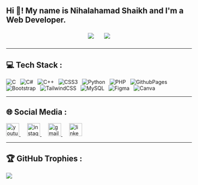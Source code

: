 <h2 align="left">Hi 👋! My name is Nihalahamad Shaikh and I'm a Web Developer.</h2>

###

<div align="center">
<!--  <img src="https://github-readme-stats.vercel.app/api?username=Nihalahamad1905&hide_title=false&hide_rank=false&show_icons=true&include_all_commits=true&count_private=true&disable_animations=false&theme=dracula&locale=en&hide_border=false" height="150" alt="stats graph"  />-->

![](https://github-readme-stats.vercel.app/api?username=Nihalahamad1905&theme=dark&hide_border=false&include_all_commits=false&count_private=false)&nbsp;&nbsp;&nbsp;&nbsp;&nbsp;&nbsp;
![](https://github-readme-streak-stats.herokuapp.com/?user=Nihalahamad1905&theme=dark&hide_border=false)

<!-- ![](https://github-readme-stats.vercel.app/api/top-langs/?username=Nihalahamad1905&theme=dark&hide_border=false&include_all_commits=false&count_private=false&layout=compact) -->
<!--  <img src="https://streak-stats.demolab.com?user=Nihalahamad1905&locale=en&mode=daily&theme=dracula&hide_border=false&border_radius=5" height="150" alt="streak graph"  />&emsp;&emsp;&emsp;--
  <img src="https://github-readme-stats.vercel.app/api/top-langs?username=Nihalahamad1905&locale=en&hide_title=false&layout=compact&card_width=320&langs_count=5&theme=dracula&hide_border=false" height="150" alt="languages graph"  />-->
</div>

###
<hr>

## 💻 Tech Stack :
![C](https://img.shields.io/badge/c-%2300599C.svg?style=flat&logo=c&logoColor=white)&nbsp;&nbsp; ![C#](https://img.shields.io/badge/c%23-%23239120.svg?style=flat&logo=csharp&logoColor=white)&nbsp;&nbsp; ![C++](https://img.shields.io/badge/c++-%2300599C.svg?style=flat&logo=c%2B%2B&logoColor=white)&nbsp;&nbsp; ![CSS3](https://img.shields.io/badge/css3-%231572B6.svg?style=flat&logo=css3&logoColor=white)&nbsp;&nbsp; ![Python](https://img.shields.io/badge/python-3670A0?style=flat&logo=python&logoColor=ffdd54)&nbsp;&nbsp; ![PHP](https://img.shields.io/badge/php-%23777BB4.svg?style=flat&logo=php&logoColor=white)&nbsp;&nbsp; ![GithubPages](https://img.shields.io/badge/github%20pages-121013?style=flat&logo=github&logoColor=white)&nbsp;&nbsp; ![Bootstrap](https://img.shields.io/badge/bootstrap-%238511FA.svg?style=flat&logo=bootstrap&logoColor=white)&nbsp;&nbsp; ![TailwindCSS](https://img.shields.io/badge/tailwindcss-%2338B2AC.svg?style=flat&logo=tailwind-css&logoColor=white)&nbsp;&nbsp; ![MySQL](https://img.shields.io/badge/mysql-%2300000f.svg?style=flat&logo=mysql&logoColor=white)&nbsp;&nbsp; ![Figma](https://img.shields.io/badge/figma-%23F24E1E.svg?style=flat&logo=figma&logoColor=white)&nbsp;&nbsp; ![Canva](https://img.shields.io/badge/Canva-%2300C4CC.svg?style=flat&logo=Canva&logoColor=white)


<hr>


## 🌐 Social Media :

<div align="left">
  <a href="https://www.youtube.com/@TechWarriorsAlive" target="_blank">
    <img src="https://img.shields.io/static/v1?message=Youtube&logo=youtube&label=&color=FF0000&logoColor=white&labelColor=&style=for-the-badge" height="35" alt="youtube logo"  />
  </a>&emsp;
  <a href="https://instagram.com/nihal.shaikh.1905?utm_source=qr&igshid=MTZhODQ1eHA0YTI3Ng==" target="_blank">
    <img src="https://img.shields.io/static/v1?message=Instagram&logo=instagram&label=&color=E4405F&logoColor=white&labelColor=&style=for-the-badge" height="35" alt="instagram logo"  />
  </a>&emsp;
  <a href="shaikhnihal1905@gmail.com" target="_blank">
    <img src="https://img.shields.io/static/v1?message=Gmail&logo=gmail&label=&color=D14836&logoColor=white&labelColor=&style=for-the-badge" height="35" alt="gmail logo"  />
  </a>&emsp;
  <a href="https://www.linkedin.com/in/nihalahamad-shaikh?lipi=urn%3Ali%3Apage%3Ad_flagship3_profile_view_base_contact_details%3B3dKyYcWTTEGDBeOFJnu5sQ%3D%3D" target="_blank">
    <img src="https://img.shields.io/static/v1?message=LinkedIn&logo=linkedin&label=&color=0077B5&logoColor=white&labelColor=&style=for-the-badge" height="35" alt="linkedin logo"  />
  </a>
</div>
<hr>


## 🏆 GitHub Trophies :
![](https://github-profile-trophy.vercel.app/?username=Nihalahamad1905&theme=onedark&no-frame=false&no-bg=true&margin-w=20)

